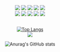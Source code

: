 <div align = "center"> <img src="https://img.shields.io/badge/R-276DC3?style=plastic&logo=R&logoColor=white"> <img src="https://img.shields.io/badge/RStudio-75AADB?style=plastic&logo=RStudio&logoColor=white"> 
<img src="https://img.shields.io/badge/Java-F78C40?style=plastic&logo=OpenJDK&logoColor=white"> <img src="https://img.shields.io/badge/Eclipse-2C2255?style=plastic&logo=Eclipse&logoColor=white"> 
<img src="https://img.shields.io/badge/Python-3776AB?style=plastic&logo=Python&logoColor=white"> <br> <img src="https://img.shields.io/badge/JupyterNotebook-F37626?style=plastic&logo=Jupyter&logoColor=white"> <img src="https://img.shields.io/badge/Selenium-43B02A?style=plastic&logo=Selenium&logoColor=white"> <img src="https://img.shields.io/badge/pandas-150458?style=plastic&logo=pandas&logoColor=white"> <img src="https://img.shields.io/badge/TensroFlow-FF6F00?style=plastic&logo=TensorFlow&logoColor=white"> <img src="https://img.shields.io/badge/PyTorch-EE4C2C?style=plastic&logo=PyTorch&logoColor=white"> 
<br>
<br>  
  
[![Top Langs](https://github-readme-stats.vercel.app/api/top-langs/?username=Mongmwa&hide_progress=false)](https://github.com/anuraghazra/github-readme-stats)
<br>
<img src="http://mazandi.herokuapp.com/api?handle=mds468&theme=dark"/>

![Anurag's GitHub stats](https://github-readme-stats.vercel.app/api?username=Mongmwa&show_icons=true&theme=radical)
<br>

  
  
</div>
